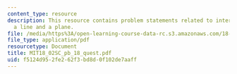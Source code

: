 ```yaml
---
content_type: resource
description: This resource contains problem statements related to intersection of
  a line and a plane.
file: /media/https%3A/open-learning-course-data-rc.s3.amazonaws.com/18-02sc-multivariable-calculus-fall-2010/f5124d952fe262f3bd8d0f102de7aaff_MIT18_02SC_pb_18_quest.pdf
file_type: application/pdf
resourcetype: Document
title: MIT18_02SC_pb_18_quest.pdf
uid: f5124d95-2fe2-62f3-bd8d-0f102de7aaff
---
```

